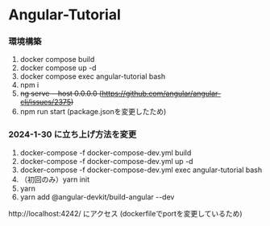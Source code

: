 # Angular-Tutorial

### 環境構築
1. docker compose build
2. docker compose up -d
3. docker compose exec angular-tutorial bash
4. npm i
5. ~~ng serve --host 0.0.0.0 (https://github.com/angular/angular-cli/issues/2375)~~
6. npm run start (package.jsonを変更したため)

### 2024-1-30 に立ち上げ方法を変更
1. docker-compose -f docker-compose-dev.yml build
2. docker-compose -f docker-compose-dev.yml up -d
3. docker-compose -f docker-compose-dev.yml exec angular-tutorial bash
4. （初回のみ）yarn init
5. yarn
6. yarn add @angular-devkit/build-angular --dev

http://localhost:4242/ にアクセス (dockerfileでportを変更しているため)
